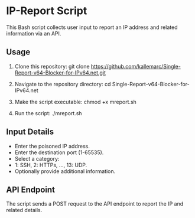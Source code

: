 # IP-Report Script

This Bash script collects user input to report an IP address and related information via an API.

## Usage

1. Clone this repository:
    git clone https://github.com/kallemarc/Single-Report-v64-Blocker-for-IPv64.net.git


2. Navigate to the repository directory:
   cd Single-Report-v64-Blocker-for-IPv64.net


3. Make the script executable:
  chmod +x mreport.sh

4. Run the script:
  ./mreport.sh

   
## Input Details

- Enter the poisoned IP address.
- Enter the destination port (1-65535).
- Select a category:
- 1: SSH, 2: HTTPs, ..., 13: UDP.
- Optionally provide additional information.

## API Endpoint

The script sends a POST request to the API endpoint to report the IP and related details.


